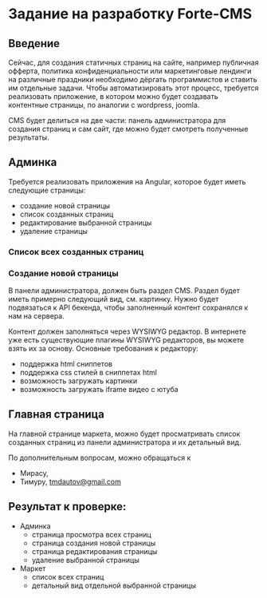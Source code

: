 # Задание на разработку Forte-CMS

## Введение
Сейчас, для создания статичных страниц на сайте, например публичная офферта, политика конфиденциальности или маркетинговые лендинги на различные праздники необходимо дёргать программистов и ставить им отдельные задачи. Чтобы автоматизировать этот процесс, требуется реализовать приложение, в котором можно будет создавать контентные страницы, по аналогии с wordpress, joomla. 

CMS будет делиться на две части: панель администратора для создания страниц и сам сайт, где можно будет смотреть полученные результаты.

## Админка 
Требуется реализовать приложения на Angular, которое будет иметь следующие страницы: 
- создание новой страницы
- список созданных страниц
- редактирование выбранной страницы
- удаление страницы


### Список всех созданных страниц


### Создание новой страницы
В панели администратора, должен быть раздел CMS. Раздел будет иметь примерно следующий вид, см. картинку. Нужно будет подвязаться к API бекенда, чтобы заполненный контент сохранялся к нам на сервера. 

Контент должен заполняться через WYSIWYG редактор. В интернете уже есть существующие плагины WYSIWYG редакторов, вы можете взять их за основу. Основные требования к редактору:
- поддержка html сниппетов
- поддержка css стилей в сниппетах html
- возможность загружать картинки
- возможность загружать iframe видео с ютуба


## Главная страница
На главной странице маркета, можно будет просматривать список созданных страниц из панели администратора и их детальный вид.


По дополнительным вопросам, можно обращаться к
- Мирасу, 
- Тимуру, tmdautov@gmail.com

## Результат к проверке: 
- Админка
  - страница просмотра всех страниц
  - страница создания новой страницы
  - страница редактирования страницы
  - удаление выбранной страницы
- Маркет
  - список всех страниц
  - детальный вид отдельной выбранной страницы
